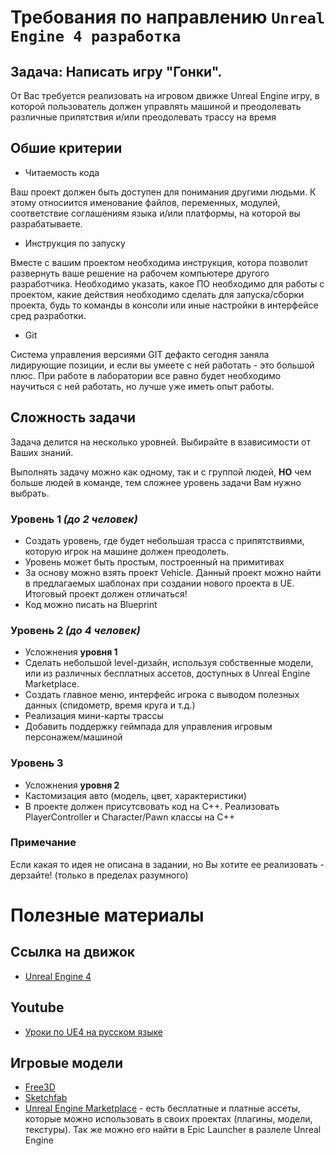 # Требования по направлению `Unreal Engine 4 разработка`

## **Задача:** Написать игру "Гонки".
От Вас требуется реализовать на игровом движке Unreal Engine игру, в которой пользователь должен управлять машиной и преодолевать различные припятствия и/или преодолевать трассу на время

## **Обшие критерии**

* Читаемость кода

Ваш проект должен быть доступен для понимания другими людьми. К этому относиится именование файлов, переменных, модулей, соответствие соглашениям языка и/или платформы, на которой вы разрабатываете.

* Инструкция по запуску

Вместе с вашим проектом необходима инструкция, котора позволит развернуть ваше решение на рабочем компьютере другого разработчика. Необходимо указать, какое ПО необходимо для работы с проектом, какие действия необходимо сделать для запуска/сборки проекта, будь то команды в консоли или иные настройки в интерфейсе сред разработки.

* Git

Система управления версиями GIT дефакто сегодня заняла лидирующие позиции, и если вы умеете с ней работать - это большой плюс. При работе в лаборатории все равно будет необходимо научиться с ней работать, но лучше уже иметь опыт работы.

## **Сложность задачи**
Задача делится на несколько уровней. Выбирайте в взависимости от Ваших знаний.

Выполнять задачу можно как одному, так и с группой людей, **НО** чем больше людей в команде, тем сложнее уровень задачи Вам нужно выбрать. 

### **Уровень 1** *(до 2 человек)*
- Создать уровень, где будет небольшая трасса с припятствиями, которую игрок на машине должен преодолеть. 
- Уровень может быть простым, построенный на примитивах
- За основу можно взять проект Vehicle. Данный проект можно найти в предлагаемых шаблонах при создании нового проекта в UE. Итоговый проект должен отличаться!
- Код можно писать на Blueprint


### **Уровень 2** *(до 4 человек)*
- Усложнения **уровня 1**
- Сделать небольшой level-дизайн, используя собственные модели, или из различных бесплатных ассетов, доступных в Unreal Engine Marketplace.
- Создать главное меню, интерфейс игрока с выводом полезных данных (спидометр, время круга и т.д.)
- Реализация мини-карты трассы
- Добавить поддержку геймпада для управления игровым персонажем/машиной

### **Уровень 3**
- Усложнения **уровня 2**
- Кастомизация авто (модель, цвет, характеристики)
- В проекте должен присутсвовать код на С++. Реализовать PlayerController и Character/Pawn классы на C++

### **Примечание**
Если какая то идея не описана в задании, но Вы хотите ее реализовать - дерзайте! (только в пределах разумного)

# Полезные материалы

## Ссылка на движок
- [Unreal Engine 4](https://www.unrealengine.com)

## Youtube
- [Уроки по UE4 на русском языке](https://www.youtube.com/channel/UCLbkGIcYJxxL0tciH9RVebg)


## Игровые модели
- [Free3D](https://free3d.com/ru/)
- [Sketchfab](https://sketchfab.com/3d-models/popular)
- [Unreal Engine Marketplace](https://www.unrealengine.com/marketplace/en-US/store) - есть бесплатные и платные ассеты, которые можно использовать в своих проектах (плагины, модели, текстуры). Так же можно его найти в Epic Launcher в разлеле Unreal Engine
